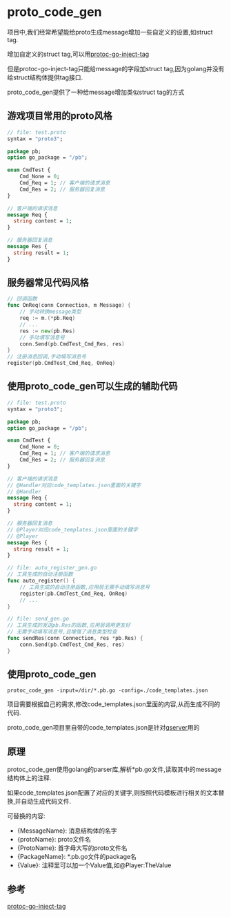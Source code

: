 # proto_code_gen
项目中,我们经常希望能给proto生成message增加一些自定义的设置,如struct tag.

增加自定义的struct tag,可以用[protoc-go-inject-tag](https://github.com/favadi/protoc-go-inject-tag)

但是protoc-go-inject-tag只能给message的字段加struct tag,因为golang并没有给struct结构体提供tag接口.

proto_code_gen提供了一种给message增加类似struct tag的方式

## 游戏项目常用的proto风格
```proto
// file: test.proto
syntax = "proto3";

package pb;
option go_package = "/pb";

enum CmdTest {
    Cmd_None = 0;
    Cmd_Req = 1; // 客户端的请求消息
	Cmd_Res = 2; // 服务器回复消息
}

// 客户端的请求消息
message Req {
  string content = 1;
}

// 服务器回复消息
message Res {
  string result = 1;
}
```

## 服务器常见代码风格
```go
// 回调函数
func OnReq(conn Connection, m Message) {
	// 手动转换message类型
	req := m.(*pb.Req)
	// ...
	res := new(pb.Res)
	// 手动填写消息号
	conn.Send(pb.CmdTest_Cmd_Res, res)
}
// 注册消息回调,手动填写消息号
register(pb.CmdTest_Cmd_Req, OnReq)
```

## 使用proto_code_gen可以生成的辅助代码
```proto
// file: test.proto
syntax = "proto3";

package pb;
option go_package = "/pb";

enum CmdTest {
    Cmd_None = 0;
    Cmd_Req = 1; // 客户端的请求消息
	Cmd_Res = 2; // 服务器回复消息
}

// 客户端的请求消息
// @Handler对应code_templates.json里面的关键字
// @Handler
message Req {
  string content = 1;
}

// 服务器回复消息
// @Player对应code_templates.json里面的关键字
// @Player
message Res {
  string result = 1;
}
```
```go
// file: auto_register_gen.go
// 工具生成的自动注册函数
func auto_register() {
	// 工具生成的自动注册函数,应用层无需手动填写消息号
    register(pb.CmdTest_Cmd_Req, OnReq)
    // ...
}
```
```go
// file: send_gen.go
// 工具生成的发送pb.Res的函数,应用层调用更友好
// 无需手动填写消息号,且增强了消息类型检查
func sendRes(conn Connection, res *pb.Res) {
    conn.Send(pb.CmdTest_Cmd_Res, res)
}
```

## 使用proto_code_gen
```console
protoc_code_gen -input=/dir/*.pb.go -config=./code_templates.json
```
项目需要根据自己的需求,修改code_templates.json里面的内容,从而生成不同的代码.

proto_code_gen项目里自带的code_templates.json是针对[gserver](https://github.com/fish-tennis/gserver)用的

## 原理
protoc_code_gen使用golang的parser库,解析*pb.go文件,读取其中的message结构体上的注释.

如果code_templates.json配置了对应的关键字,则按照代码模板进行相关的文本替换,并自动生成代码文件.

可替换的内容:
- {MessageName}: 消息结构体的名字
- {protoName}: proto文件名
- {ProtoName}: 首字母大写的proto文件名
- {PackageName}: *.pb.go文件的package名
- {Value}: 注释里可以加一个Value值,如@Player:TheValue

## 参考
[protoc-go-inject-tag](https://github.com/favadi/protoc-go-inject-tag)